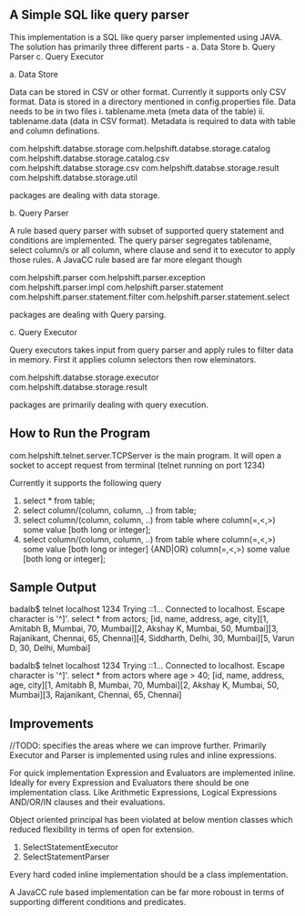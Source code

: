 A Simple SQL like query parser
------------------------------
This implementation is a SQL like query parser implemented using JAVA.
The solution has primarily three different parts - 
	a. Data Store
	b. Query Parser
	c. Query Executor

a. Data Store 


Data can be stored in CSV or other format. Currently it supports only CSV format. Data is stored in a directory mentioned in config.properties
file. Data needs to be in two files i. tablename.meta (meta data of the table) ii. tablename.data (data in CSV format). Metadata is required to data with table and column definations.

com.helpshift.databse.storage
com.helpshift.databse.storage.catalog
com.helpshift.databse.storage.catalog.csv
com.helpshift.databse.storage.csv
com.helpshift.databse.storage.result
com.helpshift.databse.storage.util

packages are dealing with data storage.



b. Query Parser

A rule based query parser with subset of supported query statement and conditions are implemented. The query parser segregates tablename, select column/s or all column, where clause and send it to executor to apply those rules. A JavaCC rule based are far more elegant though

com.helpshift.parser
com.helpshift.parser.exception
com.helpshift.parser.impl
com.helpshift.parser.statement
com.helpshift.parser.statement.filter
com.helpshift.parser.statement.select

packages are dealing with Query parsing.

c. Query Executor

Query executors takes input from query parser and apply rules to filter data in memory. First it applies column selectors then row eleminators.

com.helpshift.databse.storage.executor
com.helpshift.databse.storage.result

packages are primarily dealing with query execution.



How to Run the Program
------------------------------
com.helpshift.telnet.server.TCPServer is the main program. It will open a socket to accept request from terminal (telnet running on port
1234)

Currently it supports the following query 
1. select * from table;
2. select column/(column, column, ..) from table;
3. select column/(column, column, ..) from table where column(=,<,>) some value [both long or integer];
4. select column/(column, column, ..) from table where column(=,<,>) some value [both long or integer] {AND|OR} column(=,<,>) some value [both long or integer];


Sample Output
-------------
badalb$ telnet localhost 1234
Trying ::1...
Connected to localhost.
Escape character is '^]'.
select * from actors;
[id, name, address, age, city][1, Amitabh B, Mumbai, 70, Mumbai][2, Akshay K, Mumbai, 50, Mumbai][3, Rajanikant, Chennai, 65, Chennai][4, Siddharth,  Delhi, 30, Mumbai][5, Varun D, 30, Delhi, Mumbai]

badalb$ telnet localhost 1234
Trying ::1...
Connected to localhost.
Escape character is '^]'.
select * from actors where age > 40;
[id, name, address, age, city][1, Amitabh B, Mumbai, 70, Mumbai][2, Akshay K, Mumbai, 50, Mumbai][3, Rajanikant, Chennai, 65, Chennai]

	
	
Improvements
------------------------------
//TODO: specifies the areas where we can improve further. Primarily Executor and Parser is implemented using rules and inline expressions.

For quick implementation Expression and Evaluators are implemented inline. Ideally for every Expression and Evaluators there should be one implementation class. Like Arithmetic Expressions, Logical Expressions AND/OR/IN clauses and their evaluations.

Object oriented principal has been violated at below mention classes which reduced flexibility in terms of open for extension. 
  
  1. SelectStatementExecutor
  2. SelectStatementParser
  
Every hard coded inline implementation should be a class implementation.

A JavaCC rule based implementation can be far more roboust in terms of supporting different conditions and predicates.

